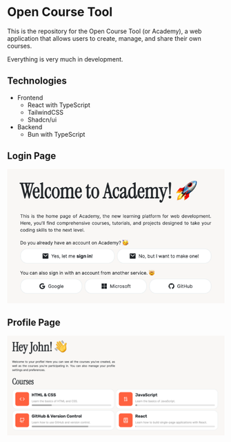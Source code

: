 # Open Course Tool

This is the repository for the Open Course Tool (or Academy), a web application that allows users to create, manage, and share their own courses.

Everything is very much in development.

## Technologies

- Frontend
  - React with TypeScript
  - TailwindCSS
  - Shadcn/ui
- Backend
  - Bun with TypeScript

## Login Page

![login page screenshot](./img/login.png)

## Profile Page
![profile page screenshot](./img/profile.png)